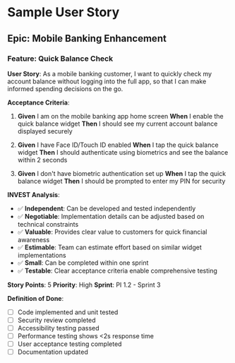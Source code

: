 # Sample User Story

## Epic: Mobile Banking Enhancement

### Feature: Quick Balance Check

**User Story**: As a mobile banking customer, I want to quickly check my account balance without logging into the full app, so that I can make informed spending decisions on the go.

**Acceptance Criteria**:
1. **Given** I am on the mobile banking app home screen
   **When** I enable the quick balance widget
   **Then** I should see my current account balance displayed securely

2. **Given** I have Face ID/Touch ID enabled
   **When** I tap the quick balance widget
   **Then** I should authenticate using biometrics and see the balance within 2 seconds

3. **Given** I don't have biometric authentication set up
   **When** I tap the quick balance widget
   **Then** I should be prompted to enter my PIN for security

**INVEST Analysis**:
- ✅ **Independent**: Can be developed and tested independently
- ✅ **Negotiable**: Implementation details can be adjusted based on technical constraints
- ✅ **Valuable**: Provides clear value to customers for quick financial awareness
- ✅ **Estimable**: Team can estimate effort based on similar widget implementations
- ✅ **Small**: Can be completed within one sprint
- ✅ **Testable**: Clear acceptance criteria enable comprehensive testing

**Story Points**: 5
**Priority**: High
**Sprint**: PI 1.2 - Sprint 3

**Definition of Done**:
- [ ] Code implemented and unit tested
- [ ] Security review completed
- [ ] Accessibility testing passed
- [ ] Performance testing shows &lt;2s response time
- [ ] User acceptance testing completed
- [ ] Documentation updated